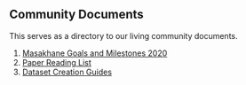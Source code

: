 ## Community Documents

This serves as a directory to our living community documents. 

1. [Masakhane Goals and Milestones 2020](https://docs.google.com/document/d/1fPmxVx4Lru8jd6ee7LsDZLlUZ-726_cNX0vRMZbY4YY/edit#)
2. [Paper Reading List](https://docs.google.com/spreadsheets/d/1dEn8oUyrhegIH-rJn_PsQQ14fRl6A82HTIdLKxoW_10/edit#gid=0)
3. [Dataset Creation Guides](https://github.com/masakhane-io/masakhane/blob/master/dataset-creation-guidelines.md)